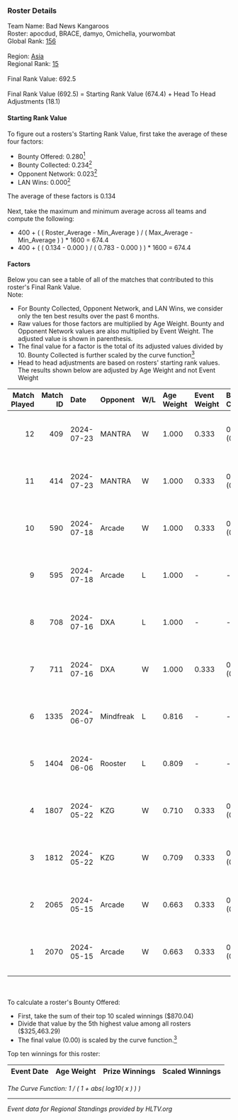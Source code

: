 ### Roster Details<br />
Team Name: Bad News Kangaroos<br />
Roster: apocdud, BRACE, damyo, Omichella, yourwombat<br />
Global Rank: [156](../standings_global.md)<br />
<br />
Region: [Asia]( ../standings_asia.md)<br />
Regional Rank: [15]( ../standings_asia.md)<br />
<br />
Final Rank Value:  692.5<br />
<br />
Final Rank Value (692.5) = Starting Rank Value (674.4) + Head To Head Adjustments (18.1)<br />

#### Starting Rank Value<br />
To figure out a rosters's Starting Rank Value, first take the average of these four factors:<br />
- Bounty Offered: 0.280[<sup>1</sup>](#table2)
- Bounty Collected: 0.234[<sup>2</sup>](#table1)
- Opponent Network: 0.023[<sup>2</sup>](#table1)
- LAN Wins: 0.000[<sup>2</sup>](#table1)

The average of these factors is 0.134<br />
<br />
Next, take the maximum and minimum average across all teams and compute the following:<br />
- 400 + ( ( Roster_Average - Min_Average ) / ( Max_Average - Min_Average ) ) * 1600 = 674.4
- 400 + ( ( 0.134 - 0.000 ) / ( 0.783 - 0.000 ) ) * 1600 = 674.4


#### Factors<br />
Below you can see a table of all of the matches that contributed to this roster's Final Rank Value.<br />
Note:<br />

- For Bounty Collected, Opponent Network, and LAN Wins, we consider only the ten best results over the past 6 months.
- Raw values for those factors are multiplied by Age Weight. Bounty and Opponent Network values are also multiplied by Event Weight. The adjusted value is shown in parenthesis.
- The final value for a factor is the total of its adjusted values divided by 10. Bounty Collected is further scaled by the curve function[<sup>3</sup>](#curveFunction)
- Head to head adjustments are based on rosters' starting rank values. The results shown below are adjusted by Age Weight and not Event Weight
<span id="table1"></span><br />


| Match Played | Match ID | Date       | Opponent  | W/L | Age Weight | Event Weight | Bounty Collected | Opponent Network | LAN Wins  | H2H Adj. | Roster                                       |
| -: | -: | :- | :- | :- | :- | :- | :- | :- | :- | -: | :- |
|           12 |      409 | 2024-07-23 | MANTRA    | W   | 1.000      | 0.333        | 0.000 (0.000)    | 0.000 (0.000)    | 0 (0.000) |     4.80 | apocdud, BRACE, damyo, Omichella, yourwombat |
|           11 |      414 | 2024-07-23 | MANTRA    | W   | 1.000      | 0.333        | 0.000 (0.000)    | 0.000 (0.000)    | 0 (0.000) |     5.03 | apocdud, BRACE, damyo, Omichella, yourwombat |
|           10 |      590 | 2024-07-18 | Arcade    | W   | 1.000      | 0.333        | 0.002 (0.001)    | 0.137 (0.046)    | 0 (0.000) |    13.66 | apocdud, BRACE, damyo, Omichella, yourwombat |
|            9 |      595 | 2024-07-18 | Arcade    | L   | 1.000      | -            | -                | -                | -         |   -18.03 | apocdud, BRACE, damyo, Omichella, yourwombat |
|            8 |      708 | 2024-07-16 | DXA       | L   | 1.000      | -            | -                | -                | -         |   -18.11 | apocdud, BRACE, damyo, Omichella, yourwombat |
|            7 |      711 | 2024-07-16 | DXA       | W   | 1.000      | 0.333        | 0.002 (0.001)    | 0.227 (0.076)    | 0 (0.000) |    13.18 | apocdud, BRACE, damyo, Omichella, yourwombat |
|            6 |     1335 | 2024-06-07 | Mindfreak | L   | 0.816      | -            | -                | -                | -         |   -11.78 | ADDICT, BRACE, damyo, hazr, yourwombat       |
|            5 |     1404 | 2024-06-06 | Rooster   | L   | 0.809      | -            | -                | -                | -         |    -8.62 | ADDICT, BRACE, damyo, hazr, yourwombat       |
|            4 |     1807 | 2024-05-22 | KZG       | W   | 0.710      | 0.333        | 0.005 (0.001)    | 0.112 (0.026)    | 0 (0.000) |     9.82 | ADDICT, BRACE, damyo, hazr, yourwombat       |
|            3 |     1812 | 2024-05-22 | KZG       | W   | 0.709      | 0.333        | 0.005 (0.001)    | 0.112 (0.026)    | 0 (0.000) |    10.45 | ADDICT, BRACE, damyo, hazr, yourwombat       |
|            2 |     2065 | 2024-05-15 | Arcade    | W   | 0.663      | 0.333        | 0.002 (0.001)    | 0.137 (0.030)    | 0 (0.000) |     8.61 | ADDICT, BRACE, damyo, hazr, yourwombat       |
|            1 |     2070 | 2024-05-15 | Arcade    | W   | 0.663      | 0.333        | 0.002 (0.001)    | 0.137 (0.030)    | 0 (0.000) |     9.11 | ADDICT, BRACE, damyo, hazr, yourwombat       |

<br />
<span id="table2"></span><br />
To calculate a roster's Bounty Offered:<br />

- First, take the sum of their top 10 scaled winnings ($870.04)
- Divide that value by the 5th highest value among all rosters ($325,463.29)
- The final value (0.00) is scaled by the curve function.[<sup>3</sup>](#curveFunction)

Top ten winnings for this roster:<br />

| Event Date | Age Weight | Prize Winnings | Scaled Winnings |
| :- | -: | :- | :- |


<span id="curveFunction"></span>_The Curve Function: 1 / ( 1 + abs( log10( x ) ) )_<br />

---
_Event data for Regional Standings provided by HLTV.org_<br />
